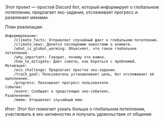 Этот проект — простой Discord бот, который информирует о глобальном потеплении, предлагает эко-задания, отслеживает прогресс и развлекает мемами.

План реализации:

    Информирование:
        /climate_facts: Отправляет случайный факт о глобальном потеплении.
        /climate_news: Делится последними новостями о климате.
        /what_is_global_warming: Объясняет, что такое глобальное потепление.
        /why_important: Говорит, почему это важно.
        /how_to_mitigate: Дает советы, как бороться с проблемой.
    Мотивация:
        /eco_challenge: Предлагает простое эко-задание.
        /track_goal: Пользователь устанавливает цель, бот отслеживает её выполнение.
        /progress: Показывает прогресс пользователя.
    События:
        /event: Сообщает о предстоящих эко-событиях.
    Развлечение:
        /meme: Отправляет случайный мем.

Итог:
Этот бот помогает узнать больше о глобальном потеплении, участвовать в эко-активностях и получать удовольствие от общения.
